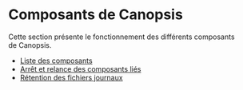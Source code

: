 # Composants de Canopsis

Cette section présente le fonctionnement des différents composants de Canopsis.

- [Liste des composants](liste-des-composants.md)
- [Arrêt et relance des composants liés](arret-relance-composants.md)
- [Rétention des fichiers journaux](retention-des-logs.md)
